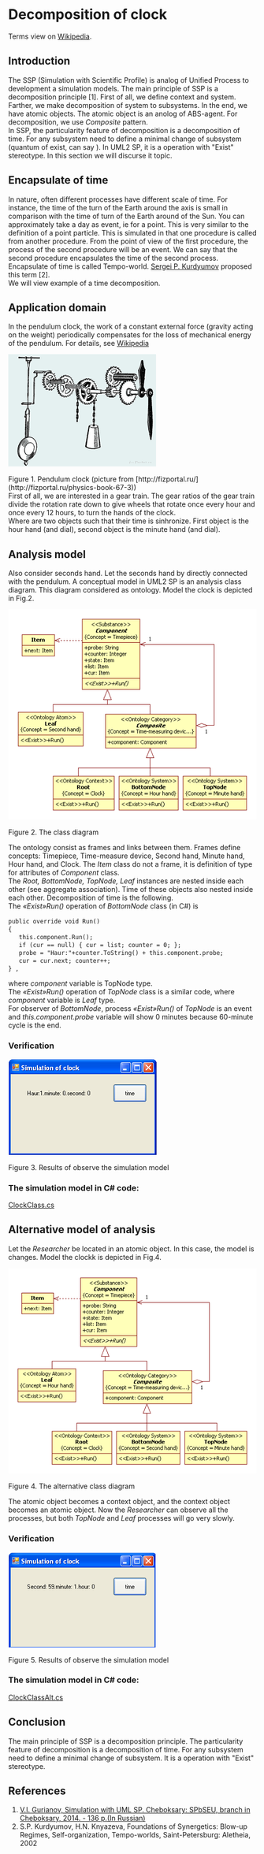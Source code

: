# Decomposition of clock
Terms view on [Wikipedia](https://en.wikipedia.org/wiki/Pendulum_clock).
## Introduction
The SSP (Simulation with Scientific Profile) is analog of Unified Process to development a simulation models. The main principle of SSP is a decomposition principle [1]. First of all, we define context and system. Farther, we make decomposition of system to subsystems. In the end, we have atomic objects. The atomic object is an anolog of ABS-agent. For decomposition, we use *Composite* pattern.<br/>
In SSP, the particularity feature of decomposition is a decomposition of time. For any subsystem need to define a minimal change of subsystem (quantum of exist, can say ). In UML2 SP, it is a operation with "Exist" stereotype. In this section we will discurse it topic.

## Encapsulate of time
In nature, often different processes have different scale of time. For instance, the time of the turn of the Earth around the axis is small in comparison with the time of turn of the Earth around of the Sun. You can approximately take a day as event, ie for a point. This is very similar to the definition of a point particle. This is simulated in that one procedure is called from another procedure. From the point of view of the first procedure, the process of the second procedure will be an event. We can say that the second procedure encapsulates the time of the second process.<br/>
Encapsulate of time is called Tempo-world. [Sergei P. Kurdyumov](https://en.wikipedia.org/wiki/Sergei_P._Kurdyumov) proposed this term [2].<br/>
We will view example of a time decomposition.

## Application domain
In the pendulum clock, the work of a constant external force (gravity acting on the weight) periodically compensates for the loss of mechanical energy of the pendulum. For details, see [Wikipedia](https://en.wikipedia.org/wiki/Pendulum_clock)
<p><img src="clock.png" alt="" /></p>
Figure 1. Pendulum clock (picture from [http://fizportal.ru/](http://fizportal.ru/physics-book-67-3))<br/>
First of all, we are interested in a gear train.
The gear ratios of the gear train divide the rotation rate down to give wheels that rotate once every hour and once every 12 hours, to turn the hands of the clock.<br/> 
Where are two objects such that their time is sinhronize. First object is the hour hand (and dial), second object is the minute hand (and dial). 

## Analysis model
Also consider seconds hand. Let the seconds hand by directly connected with the pendulum.
A conceptual model in UML2 SP is an analysis class diagram. This diagram considered as ontology. 
Model the clock is depicted in Fig.2.

<p><img src="clockClassDiagram.png" alt="" /></p>
Figure 2. The class diagram<br/>

The ontology consist as frames and links between them. Frames define concepts: Timepiece, Time-measure device, Second hand, Minute hand, Hour hand, and Clock. The *Item* class do not a frame, it is definition of type for attributes of *Component* class.<br/>
The *Root, BottomNode, TopNode, Leaf* instances are nested inside each other (see aggregate association). Time of these objects also  nested inside each other. Decomposition of time is the following.<br/>
The *«Exist»Run()* operation of *BottomNode* class (in C#) is 
```
public override void Run()
{
   this.component.Run();
   if (cur == null) { cur = list; counter = 0; };
   probe = "Haur:"+counter.ToString() + this.component.probe;
   cur = cur.next; counter++;
} ,
```
where *component* variable is TopNode type.<br/>
The *«Exist»Run()* operation of *TopNode* class  is a similar code, where *component* variable is *Leaf* type.<br/>
For observer of *BottomNode*, process *«Exist»Run()* of *TopNode* is an event and *this.component.probe* variable will show 0 minutes because 60-minute cycle is the end.

### Verification
<p><img src="main_form.png" alt="" /></p>
Figure 3. Results of observe the simulation model<br/>

### The simulation model in C# code:  
[ClockClass.cs](https://github.com/vgurianov/uml-sp/blob/master/examples/clock/ClockClass.cs) 

## Alternative model of analysis 
Let the *Researcher* be located in an atomic object. In this case, the model is changes. 
Model the clockk is depicted in Fig.4.

<p><img src="clockClassDiagram2.png" alt="" /></p>
Figure 4. The alternative class diagram<br/>

The atomic object becomes a context object, and the context object becomes an atomic object. Now the *Researcher* can observe all the processes, but both *TopNode* and *Leaf* processes will go very slowly.

### Verification
<p><img src="main_form2.png" alt="" /></p>
Figure 5. Results of observe the simulation model<br/>

### The simulation model in C# code:  
[ClockClassAlt.cs](https://github.com/vgurianov/uml-sp/blob/master/examples/clock/ClockClassAlt.cs)

## Conclusion
The main principle of SSP is a decomposition principle. The particularity feature of decomposition is a decomposition of time. For any subsystem need to define a minimal change of subsystem. It is a operation with "Exist" stereotype.<br/>

## References
1.	[V.I. Gurianov, Simulation with UML SP. Cheboksary: SPbSEU, branch in Cheboksary, 2014. - 136 p.(In Russian)](http://simulation.su/static/en-books.html)
2. S.P. Kurdyumov, H.N. Knyazeva, Foundations of Synergetics: Blow-up Regimes, Self-organization, Tempo-worlds, Saint-Petersburg: Aletheia, 2002 
